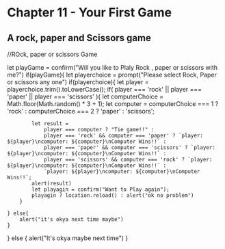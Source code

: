 # Chapter 11 - Your First Game

## A rock, paper and Scissors game
//ROck, paper or scissors Game

let playGame = confirm("Will you like to Plaly Rock , paper or scissors with me?")
if(playGame){
    let playerchoice = prompt("Please select Rock, Paper or scissors any one")
    if(playerchoice){
        let player = playerchoice.trim().toLowerCase();
        if(
            player === 'rock' ||
            player === 'paper' ||
            player === 'scissors'
        ){
            let computerChoice = Math.floor(Math.random() * 3 + 1);
            let computer =
                computerChoice === 1 ? 'rock' :
                computerChoice === 2 ? 'paper' : 'scissors';
            
            let result = 
                player === computer ? "Tie game!!" :
                player === 'rock' && computer === 'paper' ? `player: ${player}\ncomputer: ${computer}\nComputer Wins!!` :
                player === 'paper' && computer === 'scissors' ? `player: ${player}\ncomputer: ${computer}\nComputer Wins!!` :
                player === 'scissors' && computer === 'rock' ? `player: ${player}\ncomputer: ${computer}\nComputer Wins!!` :
                `player: ${player}\ncomputer: ${computer}\nComputer Wins!!`;
            alert(result)
            let playagin = confirm("Want to Play again");
            playagin ? location.reload() : alert("ok no problem")
        }

    } else{
        alert("it's okya next time maybe")
    }
} else {
    alert("It's okya maybe next time")
}